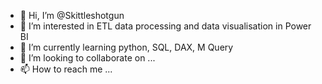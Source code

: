 - 👋 Hi, I’m @Skittleshotgun
- 👀 I’m interested in ETL data processing and data visualisation in Power BI
- 🌱 I’m currently learning python, SQL, DAX, M Query
- 💞️ I’m looking to collaborate on ...
- 📫 How to reach me ...

<!---
Skittleshotgun/Skittleshotgun is a ✨ special ✨ repository because its `README.md` (this file) appears on your GitHub profile.
You can click the Preview link to take a look at your changes.
--->
